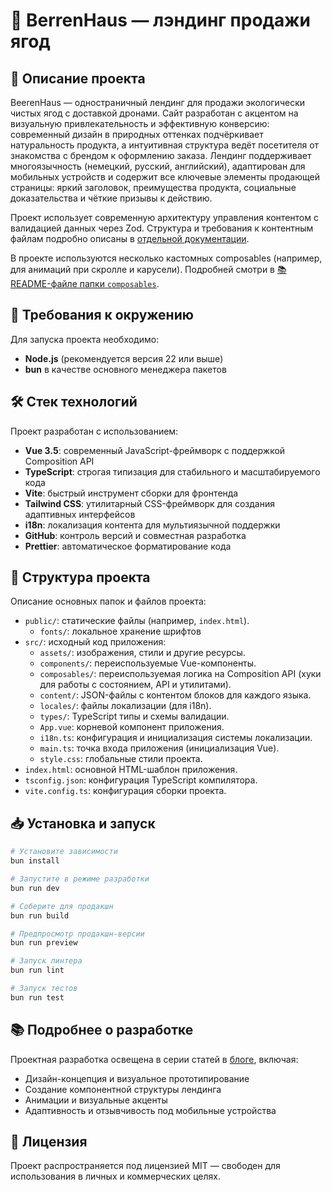 # 🍓 BerrenHaus — лэндинг продажи ягод

## 📝 Описание проекта

BeerenHaus — одностраничный лендинг для продажи экологически чистых ягод с доставкой дронами. Сайт разработан с акцентом на визуальную привлекательность и эффективную конверсию: современный дизайн в природных оттенках подчёркивает натуральность продукта, а интуитивная структура ведёт посетителя от знакомства с брендом к оформлению заказа. Лендинг поддерживает многоязычность (немецкий, русский, английский), адаптирован для мобильных устройств и содержит все ключевые элементы продающей страницы: яркий заголовок, преимущества продукта, социальные доказательства и чёткие призывы к действию.

Проект использует современную архитектуру управления контентом с валидацией данных через Zod. Структура и требования к контентным файлам подробно описаны в [отдельной документации](src/content/README.md).

В проекте используются несколько кастомных composables (например, для анимаций при скролле и карусели). Подробней смотри в [📚 README-файле папки `composables`](src/composables/README.md).

## 🚀 Требования к окружению

Для запуска проекта необходимо:

- **Node.js** (рекомендуется версия 22 или выше)
- **bun** в качестве основного менеджера пакетов

## 🛠️ Стек технологий

Проект разработан с использованием:

- **Vue 3.5**: современный JavaScript-фреймворк с поддержкой Composition API
- **TypeScript**: строгая типизация для стабильного и масштабируемого кода
- **Vite**: быстрый инструмент сборки для фронтенда
- **Tailwind CSS**: утилитарный CSS-фреймворк для создания адаптивных интерфейсов
- **i18n**: локализация контента для мультиязычной поддержки
- **GitHub**: контроль версий и совместная разработка
- **Prettier**: автоматическое форматирование кода

## 📁 Структура проекта

Описание основных папок и файлов проекта:

- `public/`: статические файлы (например, `index.html`).
  - `fonts/`: локальное хранение шрифтов
- `src/`: исходный код приложения:
  - `assets/`: изображения, стили и другие ресурсы.
  - `components/`: переиспользуемые Vue-компоненты.
  - `composables/`: переиспользуемая логика на Composition API (хуки для работы с состоянием, API и утилитами).
  - `content/`: JSON-файлы с контентом блоков для каждого языка.
  - `locales/`: файлы локализации (для i18n).
  - `types/`: TypeScript типы и схемы валидации.
  - `App.vue`: корневой компонент приложения.
  - `i18n.ts`: конфигурация и инициализация системы локализации.
  - `main.ts`: точка входа приложения (инициализация Vue).
  - `style.css`: глобальные стили проекта.
- `index.html`: основной HTML-шаблон приложения.
- `tsconfig.json`: конфигурация TypeScript компилятора.
- `vite.config.ts`: конфигурация сборки проекта.

## 📥 Установка и запуск

```bash
# Установите зависимости
bun install

# Запустите в режиме разработки
bun run dev

# Соберите для продакшн
bun run build

# Предпросмотр продакшн-версии
bun run preview

# Запуск линтера
bun run lint

# Запуск тестов
bun run test
```

## 📚 Подробнее о разработке

Проектная разработка освещена в серии статей в [блоге](https://laboratorynotices.wordpress.com/2025/08/13/разработка-лендинг-страницы-beerenhaus), включая:

- Дизайн-концепция и визуальное прототипирование
- Создание компонентной структуры лендинга
- Анимации и визуальные акценты
- Адаптивность и отзывчивость под мобильные устройства

## 📄 Лицензия

Проект распространяется под лицензией MIT — свободен для использования в личных и коммерческих целях.
